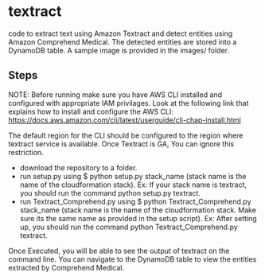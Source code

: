 # textract
code to extract text using Amazon Textract and detect entities using Amazon Comprehend Medical. The detected entities are stored into a DynamoDB table. A sample image is provided in the images/ folder.
## Steps
NOTE: Before running make sure you have AWS CLI installed and configured with appropriate IAM privilages. Look at the following link that explains how to install and configure the AWS CLI:
https://docs.aws.amazon.com/cli/latest/userguide/cli-chap-install.html

The default region for the CLI should be configured to the region where textract service is available. Once Textract is GA, You can ignore this restriction.

* download the repository to a folder.
* run setup.py using $ python setup.py stack_name (stack name is the name of the cloudformation stack). Ex: If your stack name is textract, you should run the command python setup.py textract.
* run Textract_Comprehend.py using $ python Textract_Comprehend.py stack_name (stack name is the name of the cloudformation stack. Make sure its the same name as provided in the setup script). Ex: After setting up, you should run the command python Textract_Comprehend.py textract.


Once Executed, you will be able to see the output of textract on the command line. You can navigate to the DynamoDB table to view the entities extracted by Comprehend Medical.
